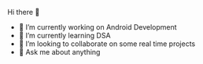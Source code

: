 Hi there 👋

- 🔭 I’m currently working on Android Development
- 🌱 I’m currently learning DSA
- 👯 I’m looking to collaborate on some real time projects
- 💬 Ask me about anything
